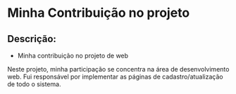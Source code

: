 # **Minha Contribuição no projeto**

## Descrição:
- Minha contribuição no projeto de web

Neste projeto, minha participação se concentra na área de desenvolvimento web. Fui responsável por implementar as páginas de cadastro/atualização de todo o sistema.

